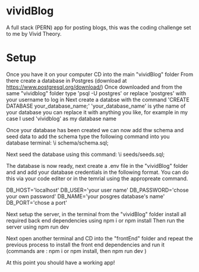 # vividBlog
A full stack (PERN) app for posting blogs, this was the coding challenge set to me by  Vivid Theory.

# Setup

Once you have it on your computer CD into the main "vividBlog" folder
From there create a database in Postgres (download at https://www.postgresql.org/download/) 
Once downloaded and from the same "vividblog" folder type 'psql -U postgres' or replace 'postgres' with your username to log in
Next create a databse with the command 'CREATE DATABASE your_database_name;'    'your_database_name' is ythe name of your database you can replace it with anything you like, for example in my case I used 'vividblog' as my database name

Once your database has been created we can now add thw schema and seed data
to add the schema type the following command into you database terminal:
\i schema/schema.sql;

Next seed the database using this command:
\i seeds/seeds.sql;

The database is now ready, next create a .env file in the "vividBlog" folder and and add your database credentials in the following format. You can do this via your code editer or in the temrial using the appropreate command.

DB_HOST='localhost'
DB_USER='your user name'
DB_PASSWORD='chose your own password'
DB_NAME='your posgres database's name'
DB_PORT='chose a port'

Next setup the server, in the terminal from the "vividBlog" folder install all required back end dependencies using 
npm i or npm install
Then run the server using 
npm run dev

Next open another terminal and CD into the "frontEnd" folder and repeat the previous process to install the front end dependencies and run it
(commands are : npm i or npm install, then npm run dev )

At this point you should have a working app!




